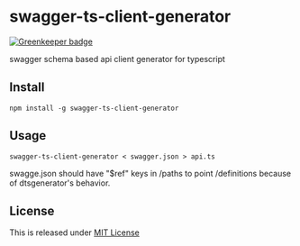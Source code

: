 # swagger-ts-client-generator

[![Greenkeeper badge](https://badges.greenkeeper.io/Narazaka/swagger-ts-client-generator.svg)](https://greenkeeper.io/)

swagger schema based api client generator for typescript

## Install

```
npm install -g swagger-ts-client-generator
```

## Usage

```
swagger-ts-client-generator < swagger.json > api.ts
```

swagge.json should have "$ref" keys in /paths to point /definitions because of dtsgenerator's behavior.

## License

This is released under [MIT License](https://narazaka.net/license/MIT?2017)
